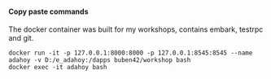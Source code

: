 
#### Copy paste commands
The docker container was built for my workshops, contains embark, testrpc and git.
```
docker run -it -p 127.0.0.1:8000:8000 -p 127.0.0.1:8545:8545 --name adahoy -v D:/e_adahoy:/dapps buben42/workshop bash
docker exec -it adahoy bash
```
